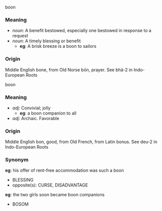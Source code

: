 boon
### Meaning
+ _noun_: A benefit bestowed, especially one bestowed in response to a request
+ _noun_: A timely blessing or benefit
	+ __eg__: A brisk breeze is a boon to sailors

### Origin

Middle English bone, from Old Norse bōn, prayer. See bhā-2 in Indo-European Roots

boon
### Meaning
+ _adj_: Convivial; jolly
	+ __eg__: a boon companion to all
+ _adj_: Archaic. Favorable

### Origin

Middle English bon, good, from Old French, from Latin bonus. See deu-2 in Indo-European Roots

### Synonym

__eg__: his offer of rent-free accommodation was such a boon

+ BLESSING
+ opposite(s): CURSE, DISADVANTAGE

__eg__: the two girls soon became boon companions

+ BOSOM



